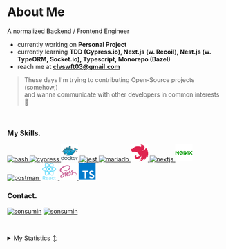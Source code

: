 # About Me

A normalized Backend / Frontend Engineer

- currently working on **Personal Project**
- currently learning **TDD (Cypress.io), Next.js (w. Recoil), Nest.js (w. TypeORM, Socket.io), Typescript, Monorepo (Bazel)**
- reach me at **clvswft03@gmail.com**

> These days I'm trying to contributing Open-Source projects (somehow,)\
> and wanna communicate with other developers in common interests 💬

&nbsp;

<h3 align="left">My Skills.</h3>
<p align="left"> <a href="https://www.gnu.org/software/bash/" target="_blank" rel="noreferrer"> <img src="https://www.vectorlogo.zone/logos/gnu_bash/gnu_bash-icon.svg" alt="bash" width="40" height="40"/> </a> <a href="https://www.cypress.io" target="_blank" rel="noreferrer"> <img src="https://raw.githubusercontent.com/simple-icons/simple-icons/6e46ec1fc23b60c8fd0d2f2ff46db82e16dbd75f/icons/cypress.svg" alt="cypress" width="40" height="40"/> </a> <a href="https://www.docker.com/" target="_blank" rel="noreferrer"> <img src="https://raw.githubusercontent.com/devicons/devicon/master/icons/docker/docker-original-wordmark.svg" alt="docker" width="40" height="40"/> </a> <a href="https://jestjs.io" target="_blank" rel="noreferrer"> <img src="https://www.vectorlogo.zone/logos/jestjsio/jestjsio-icon.svg" alt="jest" width="40" height="40"/> </a> <a href="https://mariadb.org/" target="_blank" rel="noreferrer"> <img src="https://www.vectorlogo.zone/logos/mariadb/mariadb-icon.svg" alt="mariadb" width="40" height="40"/> </a> <a href="https://nestjs.com/" target="_blank" rel="noreferrer"> <img src="https://raw.githubusercontent.com/devicons/devicon/master/icons/nestjs/nestjs-plain.svg" alt="nestjs" width="40" height="40"/> </a> <a href="https://nextjs.org/" target="_blank" rel="noreferrer"> <img src="https://cdn.worldvectorlogo.com/logos/nextjs-2.svg" alt="nextjs" width="40" height="40"/> </a> <a href="https://www.nginx.com" target="_blank" rel="noreferrer"> <img src="https://raw.githubusercontent.com/devicons/devicon/master/icons/nginx/nginx-original.svg" alt="nginx" width="40" height="40"/> </a> <a href="https://postman.com" target="_blank" rel="noreferrer"> <img src="https://www.vectorlogo.zone/logos/getpostman/getpostman-icon.svg" alt="postman" width="40" height="40"/> </a> <a href="https://reactjs.org/" target="_blank" rel="noreferrer"> <img src="https://raw.githubusercontent.com/devicons/devicon/master/icons/react/react-original-wordmark.svg" alt="react" width="40" height="40"/> </a> <a href="https://sass-lang.com" target="_blank" rel="noreferrer"> <img src="https://raw.githubusercontent.com/devicons/devicon/master/icons/sass/sass-original.svg" alt="sass" width="40" height="40"/> </a> <a href="https://www.typescriptlang.org/" target="_blank" rel="noreferrer"> <img src="https://raw.githubusercontent.com/devicons/devicon/master/icons/typescript/typescript-original.svg" alt="typescript" width="40" height="40"/> </a> </p>

<h3 align="left">Contact.</h3>
<p align="left"> <a href="https://linkedin.com/in/sonsumin" target="blank"><img align="center" src="https://raw.githubusercontent.com/rahuldkjain/github-profile-readme-generator/master/src/images/icons/Social/github.svg" alt="sonsumin" height="30" width="40" /></a> <a href="https://linkedin.com/in/sonsumin" target="blank"><img align="center" src="https://raw.githubusercontent.com/rahuldkjain/github-profile-readme-generator/master/src/images/icons/Social/linked-in-alt.svg" alt="sonsumin" height="30" width="40" /></a>
</p>

&nbsp;

<details>
 <summary>My Statistics ↕️</summary>

<!--START_SECTION:waka-->
![Code Time](http://img.shields.io/badge/Code%20Time-1%2C822%20hrs%2058%20mins-blue)

![Profile Views](http://img.shields.io/badge/Profile%20Views-0-blue)

**🐱 My GitHub Data** 

> 📦 12.9 MB Used in GitHub's Storage 
 > 
> 🏆 252 Contributions in the Year 2024
 > 
> 💼 Opted to Hire
 > 
> 📜 529 Public Repositories 
 > 
> 🔑 150 Private Repositories 
 > 
**I'm a Night 🦉** 

```text
🌞 Morning                3389 commits        ██░░░░░░░░░░░░░░░░░░░░░░░   07.42 % 
🌆 Daytime                16233 commits       █████████░░░░░░░░░░░░░░░░   35.52 % 
🌃 Evening                16933 commits       █████████░░░░░░░░░░░░░░░░   37.05 % 
🌙 Night                  9148 commits        █████░░░░░░░░░░░░░░░░░░░░   20.02 % 
```
📅 **I'm Most Productive on Monday** 

```text
Monday                   8415 commits        █████░░░░░░░░░░░░░░░░░░░░   18.41 % 
Tuesday                  7847 commits        ████░░░░░░░░░░░░░░░░░░░░░   17.17 % 
Wednesday                6820 commits        ████░░░░░░░░░░░░░░░░░░░░░   14.92 % 
Thursday                 6882 commits        ████░░░░░░░░░░░░░░░░░░░░░   15.06 % 
Friday                   6966 commits        ████░░░░░░░░░░░░░░░░░░░░░   15.24 % 
Saturday                 4074 commits        ██░░░░░░░░░░░░░░░░░░░░░░░   08.91 % 
Sunday                   4699 commits        ███░░░░░░░░░░░░░░░░░░░░░░   10.28 % 
```


📊 **This Week I Spent My Time On** 

```text
🕑︎ Time Zone: Asia/Seoul

💬 Programming Languages: 
No Activity Tracked This Week

🔥 Editors: 
No Activity Tracked This Week

💻 Operating System: 
No Activity Tracked This Week
```

**I Mostly Code in TypeScript** 

```text
TypeScript               28 repos            █████░░░░░░░░░░░░░░░░░░░░   20.90 % 
JavaScript               28 repos            █████░░░░░░░░░░░░░░░░░░░░   20.90 % 
Python                   27 repos            █████░░░░░░░░░░░░░░░░░░░░   20.15 % 
Lua                      2 repos             ░░░░░░░░░░░░░░░░░░░░░░░░░   01.49 % 
Nix                      1 repo              ░░░░░░░░░░░░░░░░░░░░░░░░░   00.75 % 
```



**Timeline**

![Lines of Code chart](https://raw.githubusercontent.com/testfailed/testfailed/main/assets/bar_graph.png)


 Last Updated on 11/05/2024 16:15:30 UTC
<!--END_SECTION:waka-->
</details>
